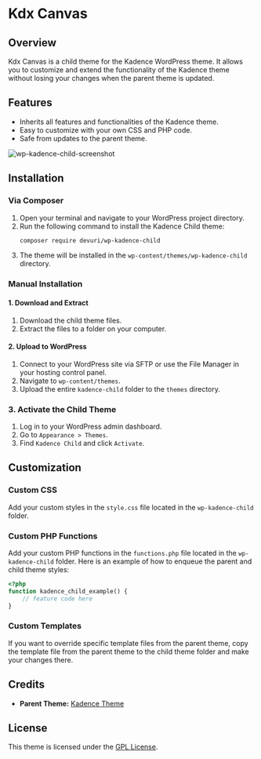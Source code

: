 # Kdx Canvas

## Overview

Kdx Canvas is a child theme for the Kadence WordPress theme. It allows you to customize and extend the functionality of the Kadence theme without losing your changes when the parent theme is updated.

## Features

- Inherits all features and functionalities of the Kadence theme.
- Easy to customize with your own CSS and PHP code.
- Safe from updates to the parent theme.

![wp-kadence-child-screenshot](https://github.com/user-attachments/assets/1279b251-b8f1-495c-9554-7e308703fbda)

## Installation

### Via Composer

1. Open your terminal and navigate to your WordPress project directory.
2. Run the following command to install the Kadence Child theme:
    ```bash
    composer require devuri/wp-kadence-child
    ```
3. The theme will be installed in the `wp-content/themes/wp-kadence-child` directory.

### Manual Installation

#### 1. Download and Extract

1. Download the child theme files.
2. Extract the files to a folder on your computer.

#### 2. Upload to WordPress

1. Connect to your WordPress site via SFTP or use the File Manager in your hosting control panel.
2. Navigate to `wp-content/themes`.
3. Upload the entire `kadence-child` folder to the `themes` directory.

### 3. Activate the Child Theme

1. Log in to your WordPress admin dashboard.
2. Go to `Appearance > Themes`.
3. Find `Kadence Child` and click `Activate`.

## Customization

### Custom CSS

Add your custom styles in the `style.css` file located in the `wp-kadence-child` folder.

### Custom PHP Functions

Add your custom PHP functions in the `functions.php` file located in the `wp-kadence-child` folder. Here is an example of how to enqueue the parent and child theme styles:

```php
<?php
function kadence_child_example() {
    // feature code here
}


```

### Custom Templates

If you want to override specific template files from the parent theme, copy the template file from the parent theme to the child theme folder and make your changes there.

## Credits

- **Parent Theme:** [Kadence Theme](https://wordpress.org/themes/kadence/)

## License

This theme is licensed under the [GPL License](http://www.gnu.org/licenses/gpl-2.0.html).
